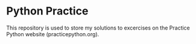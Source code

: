 # Python Practice

This repository is used to store my solutions to excercises on the Practice Python website (practicepython.org). 
